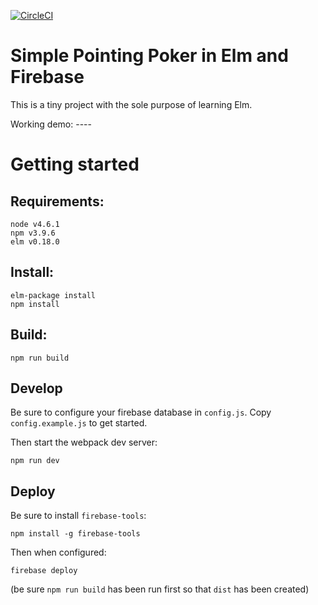 [![CircleCI](https://circleci.com/gh/liubko/elm-pointing-poker.svg?style=svg)](https://circleci.com/gh/liubko/elm-pointing-poker)

# Simple Pointing Poker in Elm and Firebase

This is a tiny project with the sole purpose of learning Elm.

Working demo: ----


# Getting started

## Requirements:

    node v4.6.1
    npm v3.9.6
    elm v0.18.0

## Install:

    elm-package install
    npm install

## Build:

    npm run build

## Develop

Be sure to configure your firebase database in `config.js`. Copy
`config.example.js` to get started.

Then start the webpack dev server:

    npm run dev

## Deploy

Be sure to install `firebase-tools`:

    npm install -g firebase-tools

Then when configured:

    firebase deploy

(be sure `npm run build` has been run first so that `dist` has been created)
